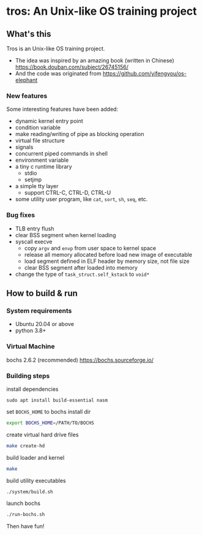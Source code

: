 # tros: An Unix-like OS training project

## What's this
Tros is an Unix-like OS training project. 
* The idea was inspired by an amazing book (written in Chinese) <https://book.douban.com/subject/26745156/>
* And the code was originated from <https://github.com/yifengyou/os-elephant>

### New features
Some interesting features have been added:
* dynamic kernel entry point
* condition variable
* make reading/writing of pipe as blocking operation
* virtual file structure
* signals
* concurrent piped commands in shell
* environment variable
* a tiny c runtime library
    * stdio
    * setjmp
* a simple tty layer
    * support CTRL-C, CTRL-D, CTRL-U
* some utility user program, like `cat`, `sort`, `sh`, `seq`, etc.

### Bug fixes
* TLB entry flush
* clear BSS segment when kernel loading
* syscall execve
    * copy `argv` and `envp` from user space to kernel space
    * release all memory allocated before load new image of executable
    * load segment defined in ELF header by memory size, not file size
    * clear BSS segment after loaded into memory
* change the type of `task_struct.self_kstack` to `void*`


## How to build & run

### System requirements

* Ubuntu 20.04 or above
* python 3.8+

### Virtual Machine

bochs 2.6.2 (recommended) <https://bochs.sourceforge.io/>

### Building steps

install dependencies

```
sudo apt install build-essential nasm
```

set `BOCHS_HOME` to bochs install dir

```bash
export BOCHS_HOME=/PATH/TO/BOCHS
```

create virtual hard drive files

```bash
make create-hd
```

build loader and kernel

```bash
make
```

build utility executables
```bash
./system/build.sh
```

launch bochs
```bash
./run-bochs.sh
```

Then have fun!
